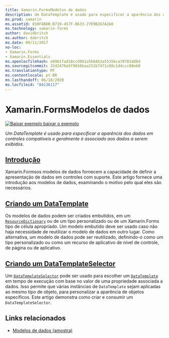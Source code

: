```yaml
---
title: Xamarin.FormsModelos de dados
description: Um DataTemplate é usado para especificar a aparência dos dados em controles compatíveis e geralmente é associado aos dados a serem exibidos.
ms.prod: xamarin
ms.assetid: 838F4BDB-B719-457F-8633-27E9B267A2A0
ms.technology: xamarin-forms
author: davidbritch
ms.author: dabritch
ms.date: 09/11/2017
no-loc:
- Xamarin.Forms
- Xamarin.Essentials
ms.openlocfilehash: e0961fad18ccd961a5b84b2a5535bca70781dd8d
ms.sourcegitcommit: 32d2476a5f9016baa231b7471c88c1d4ccc08eb8
ms.translationtype: MT
ms.contentlocale: pt-BR
ms.lasthandoff: 06/18/2020
ms.locfileid: "84136117"
---
```

# <a name="xamarinforms-data-templates"></a>Xamarin.FormsModelos de dados

[![Baixar exemplo ](~/media/shared/download.png) baixar o exemplo](https://docs.microsoft.com/samples/xamarin/xamarin-forms-samples/templates-datatemplates)

_Um DataTemplate é usado para especificar a aparência dos dados em controles compatíveis e geralmente é associado aos dados a serem exibidos._

## <a name="introduction"></a>[Introdução](introduction.md)

Xamarin.Formsos modelos de dados fornecem a capacidade de definir a apresentação de dados em controles com suporte. Este artigo fornece uma introdução aos modelos de dados, examinando o motivo pelo qual eles são necessários.

## <a name="creating-a-datatemplate"></a>[Criando um DataTemplate](creating.md)

Os modelos de dados podem ser criados embutidos, em um [`ResourceDictionary`](xref:Xamarin.Forms.ResourceDictionary) ou de um tipo personalizado ou de um Xamarin.Forms tipo de célula apropriado. Um modelo embutido deve ser usado caso não haja necessidade de reutilizar o modelo de dados em outro lugar. Como alternativa, um modelo de dados pode ser reutilizado, definindo-o como um tipo personalizado ou como um recurso de aplicativo de nível de controle, de página ou de aplicativo.

## <a name="creating-a-datatemplateselector"></a>[Criando um DataTemplateSelector](selector.md)

Um [`DataTemplateSelector`](xref:Xamarin.Forms.DataTemplateSelector) pode ser usado para escolher um [`DataTemplate`](xref:Xamarin.Forms.DataTemplate) em tempo de execução com base no valor de uma propriedade associada a dados. Isso permite que várias instâncias de `DataTemplate` sejam aplicadas ao mesmo tipo de objeto, para personalizar a aparência de objetos específicos. Este artigo demonstra como criar e consumir um `DataTemplateSelector`.

## <a name="related-links"></a>Links relacionados

- [Modelos de dados (amostra)](https://docs.microsoft.com/samples/xamarin/xamarin-forms-samples/templates-datatemplates)
